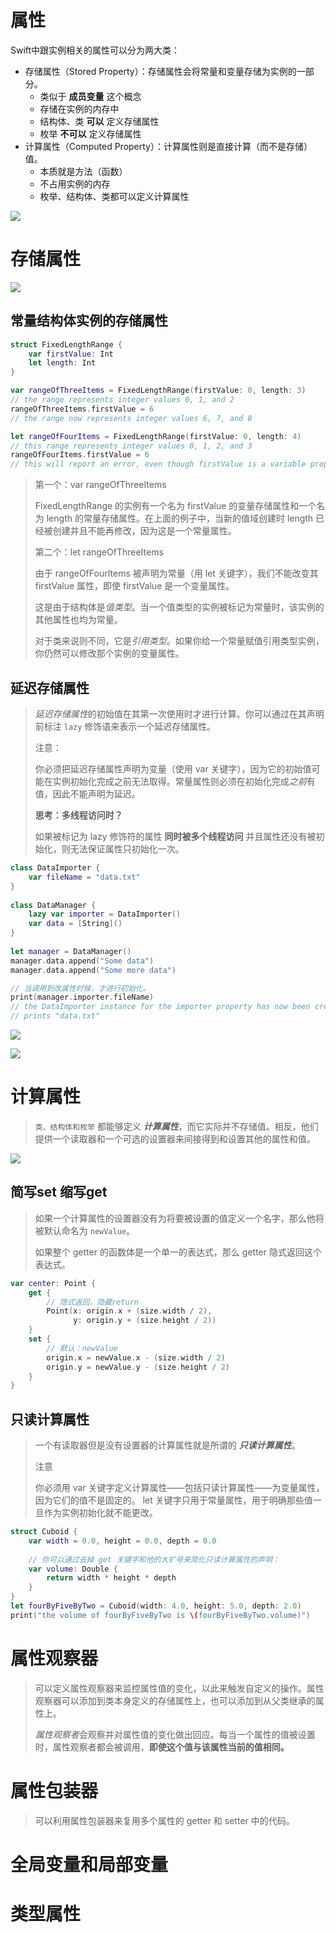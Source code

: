 

# 属性

Swift中跟实例相关的属性可以分为两大类：

* 存储属性（Stored Property）：存储属性会将常量和变量存储为实例的一部分。
    * 类似于 **成员变量** 这个概念
    * 存储在实例的内存中
    * 结构体、类 **可以** 定义存储属性
    * 枚举 **不可以** 定义存储属性
* 计算属性（Computed Property）：计算属性则是直接计算（而不是存储）值。
    * 本质就是方法（函数）
    * 不占用实例的内存
    * 枚举、结构体、类都可以定义计算属性

![](media_07Property/001.png)



# 存储属性

![](media_07Property/002.png)

## 常量结构体实例的存储属性

```swift
struct FixedLengthRange {
    var firstValue: Int
    let length: Int
}

var rangeOfThreeItems = FixedLengthRange(firstValue: 0, length: 3)
// the range represents integer values 0, 1, and 2
rangeOfThreeItems.firstValue = 6
// the range now represents integer values 6, 7, and 8

let rangeOfFourItems = FixedLengthRange(firstValue: 0, length: 4)
// this range represents integer values 0, 1, 2, and 3
rangeOfFourItems.firstValue = 6
// this will report an error, even though firstValue is a variable property
```

> 第一个：var rangeOfThreeItems
>
> FixedLengthRange 的实例有一个名为 firstValue 的变量存储属性和一个名为 length 的常量存储属性。在上面的例子中，当新的值域创建时 length 已经被创建并且不能再修改，因为这是一个常量属性。
>
> 
>
> 第二个：let rangeOfThreeItems
>
> 由于 rangeOfFourItems 被声明为常量（用 let 关键字），我们不能改变其 firstValue 属性，即使 firstValue 是一个变量属性。
>
> 这是由于结构体是*值类型*。当一个值类型的实例被标记为常量时，该实例的其他属性也均为常量。
>
> 对于类来说则不同，它是*引用类型*。如果你给一个常量赋值引用类型实例，你仍然可以修改那个实例的变量属性。



## 延迟存储属性

> *延迟存储属性*的初始值在其第一次使用时才进行计算。你可以通过在其声明前标注 `lazy` 修饰语来表示一个延迟存储属性。
>
> 注意：
>
> 你必须把延迟存储属性声明为变量（使用 var 关键字），因为它的初始值可能在实例初始化完成之前无法取得。常量属性则必须在初始化完成*之前*有值，因此不能声明为延迟。
>
> 
>
> **思考：多线程访问时？**
>
> 如果被标记为 lazy 修饰符的属性 **同时被多个线程访问** 并且属性还没有被初始化，则无法保证属性只初始化一次。

```swift
class DataImporter {
    var fileName = "data.txt"
}
 
class DataManager {
    lazy var importer = DataImporter()
    var data = [String]()
}
 
let manager = DataManager()
manager.data.append("Some data")
manager.data.append("Some more data")

// 当调用到改属性时候，才进行初始化。
print(manager.importer.fileName)
// the DataImporter instance for the importer property has now been created
// prints "data.txt"
```

![](media_07Property/004.png)

![](media_07Property/005.png)



# 计算属性

> `类、结构体和枚举` 都能够定义 ***计算属性***，而它实际并不存储值。相反，他们提供一个读取器和一个可选的设置器来间接得到和设置其他的属性和值。

![](media_07Property/003.png)



## 简写set 缩写get

> 如果一个计算属性的设置器没有为将要被设置的值定义一个名字，那么他将被默认命名为 `newValue`。
>
> 如果整个 getter 的函数体是一个单一的表达式，那么 getter 隐式返回这个表达式。

```swift
var center: Point {
    get {
        // 隐式返回，隐藏return
        Point(x: origin.x + (size.width / 2),
              y: origin.y + (size.height / 2))
    }
    set {
        // 默认：newValue
        origin.x = newValue.x - (size.width / 2)
        origin.y = newValue.y - (size.height / 2)
    }
}
```



## 只读计算属性

> 一个有读取器但是没有设置器的计算属性就是所谓的 ***只读计算属性***。
>
> 
>
> 注意
>
> 你必须用 var 关键字定义计算属性——包括只读计算属性——为变量属性，因为它们的值不是固定的。 let 关键字只用于常量属性，用于明确那些值一旦作为实例初始化就不能更改。

```swift
struct Cuboid {
    var width = 0.0, height = 0.0, depth = 0.0
    
    // 你可以通过去掉 get 关键字和他的大扩号来简化只读计算属性的声明：
    var volume: Double {
        return width * height * depth
    }
}
let fourByFiveByTwo = Cuboid(width: 4.0, height: 5.0, depth: 2.0)
print("the volume of fourByFiveByTwo is \(fourByFiveByTwo.volume)")
```



# 属性观察器

> 可以定义属性观察器来监控属性值的变化，以此来触发自定义的操作。属性观察器可以添加到类本身定义的存储属性上，也可以添加到从父类继承的属性上。
>
> *属性观察者*会观察并对属性值的变化做出回应。每当一个属性的值被设置时，属性观察者都会被调用，**即使这个值与该属性当前的值相同。**







# 属性包装器

> 可以利用属性包装器来复用多个属性的 getter 和 setter 中的代码。









# 全局变量和局部变量











# 类型属性

